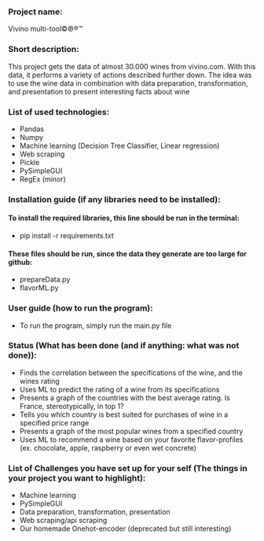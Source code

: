 ### Project name:
Vivino multi-tool©℗®™
### Short description:
This project gets the data of almost 30.000 wines from vivino.com. With this data, it performs a variety of actions described further down. 
The idea was to use the wine data in combination with data preparation, transformation, and presentation to present interesting facts about wine

### List of used technologies:
  - Pandas
  - Numpy
  - Machine learning (Decision Tree Classifier, Linear regression)
  - Web scraping
  - Pickle
  - PySimpleGUI
  - RegEx (minor)
### Installation guide (if any libraries need to be installed):
#### To install the required libraries, this line should be run in the terminal:
  - pip install -r requirements.txt
#### These files should be run, since the data they generate are too large for github:
  - prepareData.py
  - flavorML.py
### User guide (how to run the program):
  - To run the program, simply run the main.py file
### Status (What has been done (and if anything: what was not done)):
  - Finds the correlation between the specifications of the wine, and the wines rating
  - Uses ML to predict the rating of a wine from its specifications
  - Presents a graph of the countries with the best average rating. Is France, stereotypically, in top 1?
  - Tells you which country is best suited for purchases of wine in a specified price range
  - Presents a graph of the most popular wines from a specified country
  - Uses ML to recommend a wine based on your favorite flavor-profiles (ex. chocolate, apple, raspberry or even wet concrete)
### List of Challenges you have set up for your self (The things in your project you want to highlight):
  - Machine learning
  - PySimpleGUI
  - Data preparation, transformation, presentation
  - Web scraping/api scraping
  - Our homemade Onehot-encoder (deprecated but still interesting)
